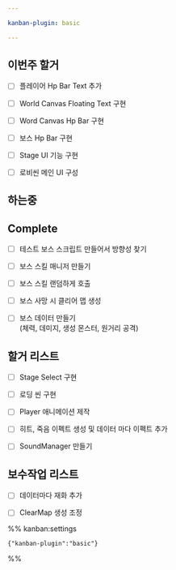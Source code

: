 ```yaml
---

kanban-plugin: basic

---
```


## 이번주 할거

- [ ] 플레이어 Hp Bar Text 추가
- [ ] World Canvas Floating Text 구현
- [ ] Word Canvas Hp Bar 구현
- [ ] 보스 Hp Bar 구현
- [ ] Stage UI 기능 구현
- [ ] 로비씬 메인 UI 구성


## 하는중



## Complete

- [ ] 테스트 보스 스크립트 만들어서 방향성 찾기
- [ ] 보스 스킬 매니저 만들기
- [ ] 보스 스킬 랜덤하게 호출
- [ ] 보스 사망 시 클리어 맵 생성
- [ ] 보스 데이터 만들기<br>(체력, 데미지, 생성 몬스터, 원거리 공격)


## 할거 리스트

- [ ] Stage Select 구현
- [ ] 로딩 씬 구현
- [ ] Player 애니메이션 제작
- [ ] 히트, 죽음 이펙트 생성 및 데이터 마다 이펙트 추가
- [ ] SoundManager 만들기


## 보수작업 리스트

- [ ] 데이터마다 재화 추가
- [ ] ClearMap 생성 조정




%% kanban:settings
```
{"kanban-plugin":"basic"}
```
%%